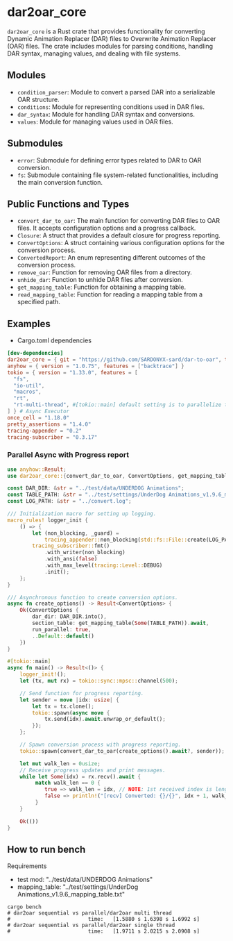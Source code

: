 # dar2oar_core

`dar2oar_core` is a Rust crate that provides functionality for converting
Dynamic Animation Replacer (DAR) files to Overwrite Animation Replacer (OAR)
files. The crate includes modules for parsing conditions, handling DAR syntax,
managing values, and dealing with file systems.

## Modules

- `condition_parser`: Module to convert a parsed DAR into a serializable OAR
  structure.
- `conditions`: Module for representing conditions used in DAR files.
- `dar_syntax`: Module for handling DAR syntax and conversions.
- `values`: Module for managing values used in OAR files.

## Submodules

- `error`: Submodule for defining error types related to DAR to OAR conversion.
- `fs`: Submodule containing file system-related functionalities, including the
  main conversion function.

## Public Functions and Types

- `convert_dar_to_oar`: The main function for converting DAR files to OAR files.
  It accepts configuration options and a progress callback.
- `Closure`: A struct that provides a default closure for progress reporting.
- `ConvertOptions`: A struct containing various configuration options for the
  conversion process.
- `ConvertedReport`: An enum representing different outcomes of the conversion
  process.
- `remove_oar`: Function for removing OAR files from a directory.
- `unhide_dar`: Function to unhide DAR files after conversion.
- `get_mapping_table`: Function for obtaining a mapping table.
- `read_mapping_table`: Function for reading a mapping table from a specified
  path.

## Examples

- Cargo.toml dependencies

```toml
[dev-dependencies]
dar2oar_core = { git = "https://github.com/SARDONYX-sard/dar-to-oar", tag = "0.3.0" }
anyhow = { version = "1.0.75", features = ["backtrace"] }
tokio = { version = "1.33.0", features = [
  "fs",
  "io-util",
  "macros",
  "rt",
  "rt-multi-thread", #[tokio::main] default setting is to parallelize the number of CPU cores.
] } # Async Executor
once_cell = "1.18.0"
pretty_assertions = "1.4.0"
tracing-appender = "0.2"
tracing-subscriber = "0.3.17"
```

### Parallel Async with Progress report

```rust
use anyhow::Result;
use dar2oar_core::{convert_dar_to_oar, ConvertOptions, get_mapping_table};

const DAR_DIR: &str = "../test/data/UNDERDOG Animations";
const TABLE_PATH: &str = "../test/settings/UnderDog Animations_v1.9.6_mapping_table.txt";
const LOG_PATH: &str = "../convert.log";

/// Initialization macro for setting up logging.
macro_rules! logger_init {
    () => {
        let (non_blocking, _guard) =
            tracing_appender::non_blocking(std::fs::File::create(LOG_PATH).unwrap());
        tracing_subscriber::fmt()
            .with_writer(non_blocking)
            .with_ansi(false)
            .with_max_level(tracing::Level::DEBUG)
            .init();
    };
}

/// Asynchronous function to create conversion options.
async fn create_options() -> Result<ConvertOptions> {
    Ok(ConvertOptions {
        dar_dir: DAR_DIR.into(),
        section_table: get_mapping_table(Some(TABLE_PATH)).await,
        run_parallel: true,
        ..Default::default()
    })
}

#[tokio::main]
async fn main() -> Result<()> {
    logger_init!();
    let (tx, mut rx) = tokio::sync::mpsc::channel(500);

    // Send function for progress reporting.
    let sender = move |idx: usize| {
        let tx = tx.clone();
        tokio::spawn(async move {
            tx.send(idx).await.unwrap_or_default();
        });
    };

    // Spawn conversion process with progress reporting.
    tokio::spawn(convert_dar_to_oar(create_options().await?, sender));

    let mut walk_len = 0usize;
    // Receive progress updates and print messages.
    while let Some(idx) = rx.recv().await {
         match walk_len == 0 {
            true => walk_len = idx, // NOTE: 1st received index is length.
            false => println!("[recv] Converted: {}/{}", idx + 1, walk_len),
         }
    }

    Ok(())
}
```

## How to run bench

Requirements

- test mod: "../test/data/UNDERDOG Animations"
- mapping_table: "../test/settings/UnderDog Animations_v1.9.6_mapping_table.txt"

```shell
cargo bench
# dar2oar sequential vs parallel/dar2oar multi thread
#                         time:   [1.5880 s 1.6398 s 1.6992 s]
# dar2oar sequential vs parallel/dar2oar single thread
#                         time:   [1.9711 s 2.0215 s 2.0908 s]
```
